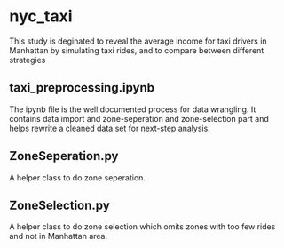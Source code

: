 # nyc_taxi

This study is deginated to reveal the average income for taxi drivers in Manhattan by simulating taxi rides, and to compare between different strategies

## taxi_preprocessing.ipynb

The ipynb file is the well documented process for data wrangling. It contains data import and zone-seperation and zone-selection part and helps rewrite a cleaned data set for next-step analysis.

## ZoneSeperation.py

A helper class to do zone seperation.

## ZoneSelection.py

A helper class to do zone selection which omits zones with too few rides and not in Manhattan area.
